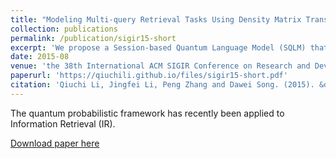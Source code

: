 ```yaml
---
title: "Modeling Multi-query Retrieval Tasks Using Density Matrix Transformation"
collection: publications
permalink: /publication/sigir15-short
excerpt: 'We propose a Session-based Quantum Language Model (SQLM) that deals with multi-query session search task.'
date: 2015-08
venue: 'the 38th International ACM SIGIR Conference on Research and Development in Information Retrieval (SIGIR2015)'
paperurl: 'https://qiuchili.github.io/files/sigir15-short.pdf'
citation: 'Qiuchi Li, Jingfei Li, Peng Zhang and Dawei Song. (2015). &quot;Modeling Multi-query Retrieval Tasks Using Density Matrix Transformation.&quot; <i>Proceedings of the 38th International ACM SIGIR Conference on Research and Development in Information Retrieval</i>. pp. 871-874.'
---
```


The quantum probabilistic framework has recently been applied to Information Retrieval (IR). 

[Download paper here](https://qiuchili.github.io/files/sigir15-short.pdf)

